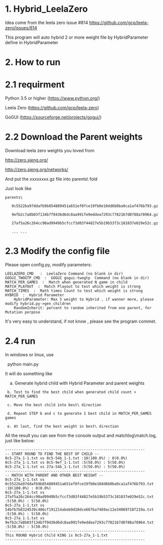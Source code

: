 
# 1. Hybrid_LeelaZero
Idea come from the leela zero issue #814 https://github.com/gcp/leela-zero/issues/814

This program will auto hybrid 2 or more weight file by HybridParameter define in HybridParameter

# 2. How to run
# 2.1 requirment
Python 3.5 or higher  (https://www.python.org/) 

Leela Zero  (https://github.com/gcp/leela-zero)

GoGUI  (https://sourceforge.net/projects/gogui/)

# 2.2 Download the Parent weights
Download leela zero weights you loved from 
  
  http://zero.sjeng.org/
 
  http://zero.sjeng.org/networks/

And put the xxxxxxxx.gz file into parents\ fold
 
Just look like

    parents\
 
       0c5522ba97ddafb9b854889451a651ef0fce19fb0e10dd6b0ba9ca1af476b793.gz

       9efb2c7a8b03f134b7f0436d6dc8aa991fe9eddea7293c7782167d0788a78964.gz
 
       27af5a26c264cc90ad9949b5cfccf3d03f44827e5b19b5373c181037e029e52c.gz
 
       ... ...

# 2.3 Modify the config file
Please open config.py, modify parameters:


    LEELAZERO_CMD   :  LeelaZero Command (no blank in dir)
    GOGUI_TWOGTP_CMD  :  GOGUI gogui-twogtp  Command (no blank in dir)
    MATCH_PER_GAMES  :  Match when generated N game in child
    MATCH_PLAYOUT  :  Match Playout to test which weight is strong
    MATCH_TIMES  :  Math times Count to test which weight is strong
    HYBRID  :  Hybrid Parameter
        HybridParameter: Max 5 weight to Hybrid , if wanner more, please modify hybrid.py->gen_children
        RandomInherit: percent to random inherited from one parent, for Mutation porpose
  
It's very easy to understand, if not know , please see the program commet.

# 2.4 run
In windows or linux, use 

     python main.py

It will do something like

     a. Generate hybrid child with Hybrid Parameter and parent weights
     
     b. Test to find the best child when generated child count > MATCH_PER_GAMES
  
     c. Move the best child into best\ direction
  
     d. Repeat STEP b and c to generate 1 best child in MATCH_PER_GAMES games
  
     e. At last, find the best weight in best\ direction
    

All the result you can see from the console output and matchlog\match.log, just like below:


    ----------------------------------------------------------------
    -- START ROUND TO FIND THE BEST OF CHILD --
    0c5-27a_1-1.txt vs 0c5-54b_1-1.txt :10(100.0%) : 0(0.0%)
    0c5-27a_1-1.txt vs 0c5-9ef_1-1.txt :5(50.0%) : 5(50.0%)
    0c5-27a_1-1.txt vs 27a-54b_1-1.txt :5(50.0%) : 5(50.0%)
    ----------------------------------------------------------------
    -- MATCH WITH PARENT AND OTHER BEST WEIGHT --
    0c5-27a_1-1.txt vs 0c5522ba97ddafb9b854889451a651ef0fce19fb0e10dd6b0ba9ca1af476b793.txt :10(100.0%) : 0(0.0%)
    0c5-27a_1-1.txt vs 27af5a26c264cc90ad9949b5cfccf3d03f44827e5b19b5373c181037e029e52c.txt :5(50.0%) : 5(50.0%)
    0c5-27a_1-1.txt vs 54bfb7b8324539c486cf191214abeb9d10dce667ba7469ac12e34069718f219a.txt :5(50.0%) : 5(50.0%)
    0c5-27a_1-1.txt vs 9efb2c7a8b03f134b7f0436d6dc8aa991fe9eddea7293c7782167d0788a78964.txt :5(50.0%) : 5(50.0%)
    ----------------------------------------------------------------
    This ROUND Hybrid Child KING is 0c5-27a_1-1.txt
    ----------------------------------------------------------------
 
  

